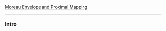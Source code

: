 [Moreau Envelope and Proximal Mapping](Moreau%20Envelope%20and%20Proximal%20Mapping.md)

---
### **Intro**


